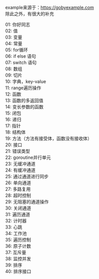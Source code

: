 example来源于：https://gobyexample.com <br/>
除此之外，有很大的补充 <br/>

01: 你好同志<br/>
02: 值<br/>
03: 变量<br/>
04: 常量<br/>
05: for循环<br/>
06: if else 语句<br/>
07: switch 语句<br/>
08: 数组<br/>
09: 切片<br/>
10: 字典，key-value<br/>
11: range遍历操作<br/>
12: 函数<br/>
13: 函数的多返回值<br/>
14: 变长参数的函数<br/>
15: 闭包<br/>
16: 递归<br/>
17: 指针<br/>
18: 结构体<br/>
19: 方法（方法有接受体，函数没有接收体）<br/>
20: 接口<br/>
21: 错误类型<br/>
22: goroutine并行单元<br/>
23: 无缓冲通道<br/>
24: 有缓冲通道<br/>
25: 通过通道进行同步<br/>
26: 单向通道<br/>
27: 多路复用<br/>
28: 超时控制<br/>
29: 无阻塞的通道操作<br/>
30: 关闭通道<br/>
31: 遍历通道<br/>
32: 计时器<br/>
33: 心跳<br/>
34: 工作池<br/>
35: 遍历控制<br/>
36: 原子计数<br/>
37: 互斥量<br/>
38: 监控并发<br/>
39: 排序<br/>
40: 排序接口<br/>
